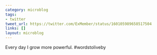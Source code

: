 ```yaml
---
category: microblog
tags:
- twitter
tweet_url: https://twitter.com/ExMember/status/160105989658517504
links: []
layout: microblog
---
```

Every day I grow more powerful. #wordstoliveby
